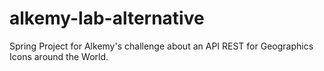 # alkemy-lab-alternative
Spring Project for Alkemy's challenge about an API REST for Geographics Icons around the World.
